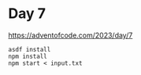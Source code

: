 # Day 7

https://adventofcode.com/2023/day/7

```
asdf install
npm install
npm start < input.txt
```
